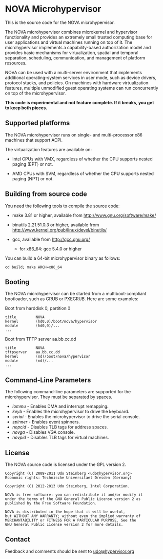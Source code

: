 NOVA Microhypervisor
====================

This is the source code for the NOVA microhypervisor.

The NOVA microhypervisor combines microkernel and hypervisor functionality
and provides an extremely small trusted computing base for user applications
and virtual machines running on top of it. The microhypervisor implements a
capability-based authorization model and provides basic mechanisms for
virtualization, spatial and temporal separation, scheduling, communication,
and management of platform resources.

NOVA can be used with a multi-server environment that implements additional
operating-system services in user mode, such as device drivers, protocol
stacks, and policies. On machines with hardware virtualization features,
multiple unmodified guest operating systems can run concurrently on top of
the microhypervisor.

**This code is experimental and not feature complete. If it breaks, you get
  to keep both pieces.**


Supported platforms
-------------------

The NOVA microhypervisor runs on single- and multi-processor x86 machines
that support ACPI.

The virtualization features are available on:

- Intel CPUs with VMX,
  regardless of whether the CPU supports nested paging (EPT) or not.

- AMD CPUs with SVM,
  regardless of whether the CPU supports nested paging (NPT) or not.


Building from source code
-------------------------

You need the following tools to compile the source code:

- make 3.81 or higher,
  available from http://www.gnu.org/software/make/

- binutils 2.21.51.0.3 or higher,
  available from http://www.kernel.org/pub/linux/devel/binutils/

- gcc, available from http://gcc.gnu.org/
  - for x86_64: gcc 5.4.0 or higher


You can build a 64-bit microhypervisor binary as follows:

    cd build; make ARCH=x86_64


Booting
-------

The NOVA microhypervisor can be started from a multiboot-compliant
bootloader, such as GRUB or PXEGRUB. Here are some examples:

Boot from harddisk 0, partition 0

    title         NOVA
    kernel        (hd0,0)/boot/nova/hypervisor
    module        (hd0,0)/...
    ...

Boot from TFTP server aa.bb.cc.dd

    title         NOVA
    tftpserver    aa.bb.cc.dd
    kernel        (nd)/boot/nova/hypervisor
    module        (nd)/...
    ...


Command-Line Parameters
-----------------------

The following command-line parameters are supported for the microhypervisor.
They must be separated by spaces.

- *iommu*	- Enables DMA and interrupt remapping.
- *keyb*	- Enables the microhypervisor to drive the keyboard.
- *serial*	- Enables the microhypervisor to drive the serial console.
- *spinner*	- Enables event spinners.
- *nopcid*	- Disables TLB tags for address spaces.
- *novga*  	- Disables VGA console.
- *novpid* 	- Disables TLB tags for virtual machines.


License
-------

The NOVA source code is licensed under the GPL version 2.

```
Copyright (C) 2009-2011 Udo Steinberg <udo@hypervisor.org>
Economic rights: Technische Universitaet Dresden (Germany)

Copyright (C) 2012-2013 Udo Steinberg, Intel Corporation.

NOVA is free software: you can redistribute it and/or modify it
under the terms of the GNU General Public License version 2 as
published by the Free Software Foundation.

NOVA is distributed in the hope that it will be useful,
but WITHOUT ANY WARRANTY; without even the implied warranty of
MERCHANTABILITY or FITNESS FOR A PARTICULAR PURPOSE. See the
GNU General Public License version 2 for more details.
```


Contact
-------

Feedback and comments should be sent to udo@hypervisor.org
